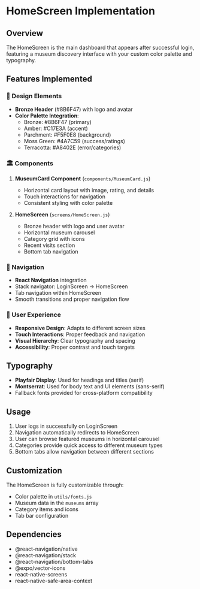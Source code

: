 # HomeScreen Implementation

## Overview
The HomeScreen is the main dashboard that appears after successful login, featuring a museum discovery interface with your custom color palette and typography.

## Features Implemented

### 🎨 Design Elements
- **Bronze Header** (#8B6F47) with logo and avatar
- **Color Palette Integration**:
  - Bronze: #8B6F47 (primary)
  - Amber: #C17E3A (accent)
  - Parchment: #F5F0E8 (background)
  - Moss Green: #4A7C59 (success/ratings)
  - Terracotta: #A8402E (error/categories)

### 🏛️ Components
1. **MuseumCard Component** (`components/MuseumCard.js`)
   - Horizontal card layout with image, rating, and details
   - Touch interactions for navigation
   - Consistent styling with color palette

2. **HomeScreen** (`screens/HomeScreen.js`)
   - Bronze header with logo and user avatar
   - Horizontal museum carousel
   - Category grid with icons
   - Recent visits section
   - Bottom tab navigation

### 🧭 Navigation
- **React Navigation** integration
- Stack navigator: LoginScreen → HomeScreen
- Tab navigation within HomeScreen
- Smooth transitions and proper navigation flow

### 📱 User Experience
- **Responsive Design**: Adapts to different screen sizes
- **Touch Interactions**: Proper feedback and navigation
- **Visual Hierarchy**: Clear typography and spacing
- **Accessibility**: Proper contrast and touch targets

## Typography
- **Playfair Display**: Used for headings and titles (serif)
- **Montserrat**: Used for body text and UI elements (sans-serif)
- Fallback fonts provided for cross-platform compatibility

## Usage
1. User logs in successfully on LoginScreen
2. Navigation automatically redirects to HomeScreen
3. User can browse featured museums in horizontal carousel
4. Categories provide quick access to different museum types
5. Bottom tabs allow navigation between different sections

## Customization
The HomeScreen is fully customizable through:
- Color palette in `utils/fonts.js`
- Museum data in the `museums` array
- Category items and icons
- Tab bar configuration

## Dependencies
- @react-navigation/native
- @react-navigation/stack
- @react-navigation/bottom-tabs
- @expo/vector-icons
- react-native-screens
- react-native-safe-area-context
